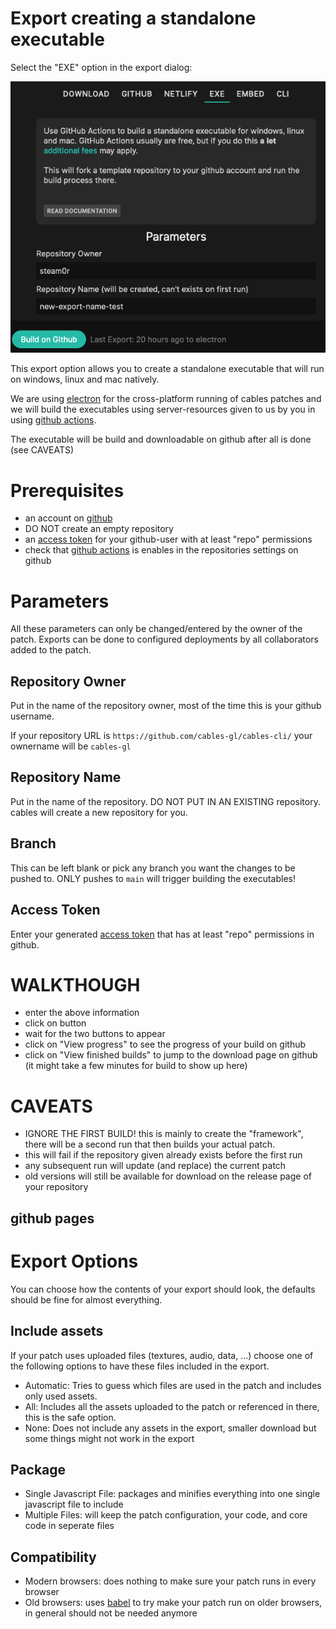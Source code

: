 # Export creating a standalone executable

Select the "EXE" option in the export dialog:

![Button](../img/export_exe.png)

This export option allows you to create a standalone executable that will run on windows, linux and mac
natively.

We are using [electron](https://www.electronjs.org/) for the cross-platform running of cables patches and
we will build the executables using server-resources given to us by you in using [github actions](https://github.com/features/actions).

The executable will be build and downloadable on github after all is done (see CAVEATS)

# Prerequisites

- an account on [github](https://github.com/)
- DO NOT create an empty repository
- an [access token](https://github.com/settings/tokens) for your github-user with at least "repo" permissions
- check that [github actions](https://github.com/features/actions) is enables in the repositories settings on github

# Parameters

All these parameters can only be changed/entered by the owner of the patch. Exports can be done to configured deployments
by all collaborators added to the patch.

## Repository Owner

Put in the name of the repository owner, most of the time this is your github username.

If your repository URL is `https://github.com/cables-gl/cables-cli/` your ownername will be `cables-gl`

## Repository Name

Put in the name of the repository. DO NOT PUT IN AN EXISTING repository. cables will create a new repository for you.

## Branch

This can be left blank or pick any branch you want the changes to be pushed to. ONLY pushes to `main` will trigger
building the executables!

## Access Token

Enter your generated [access token](https://github.com/settings/tokens) that has at least "repo" permissions in github.

# WALKTHOUGH
- enter the above information
- click on button
- wait for the two buttons to appear
- click on "View progress" to see the progress of your build on github
- click on "View finished builds" to jump to the download page on github (it might take a few minutes for build to show up here)

# CAVEATS
- IGNORE THE FIRST BUILD! this is mainly to create the "framework", there will be a second run that then builds your actual patch.
- this will fail if the repository given already exists before the first run
- any subsequent run will update (and replace) the current patch
- old versions will still be available for download on the release page of your repository

## github pages

# Export Options

You can choose how the contents of your export should look, the defaults should be fine for almost everything.

## Include assets

If your patch uses uploaded files (textures, audio, data, ...) choose one of the following options to have
these files included in the export.

- Automatic: Tries to guess which files are used in the patch and includes only used assets.
- All: Includes all the assets uploaded to the patch or referenced in there, this is the safe option.
- None: Does not include any assets in the export, smaller download but some things might not work in the export

## Package

- Single Javascript File: packages and minifies everything into one single javascript file to include
- Multiple Files: will keep the patch configuration, your code, and core code in seperate files

## Compatibility

- Modern browsers: does nothing to make sure your patch runs in every browser
- Old browsers: uses [babel](https://babeljs.io/) to try make your patch run on older browsers, in general should not be needed anymore
